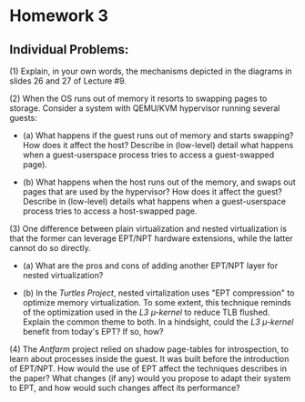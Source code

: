 # Homework 3

## Individual Problems:

(1) Explain, in your own words, the mechanisms depicted in the diagrams in
slides 26 and 27 of Lecture #9.

(2) When the OS runs out of memory it resorts to swapping pages to storage.
Consider a system with QEMU/KVM hypervisor running several guests:

* (a) What happens if the guest runs out of memory and starts swapping? How
  does it affect the host? Describe in (low-level) detail what happens when
  a guest-userspace process tries to access a guest-swapped page).

* (b) What happens when the host runs out of the memory, and swaps out pages
  that are used by the hypervisor? How does it affect the guest? Describe in
  (low-level) details what happens when a guest-userspace process tries to
  access a host-swapped page.

(3) One difference between plain virtualization and nested virtualization is
that the former can leverage EPT/NPT hardware extensions, while the latter
cannot do so directly.

* (a) What are the pros and cons of adding another EPT/NPT layer for nested
  virtualization?

* (b) In the _Turtles Project_, nested virtalization uses "EPT compression"
  to optimize memory virtualization. To some extent, this technique reminds
  of the optimization used in the _L3 µ-kernel_ to reduce TLB flushed. Explain
  the common theme to both. In a hindsight, could the _L3 µ-kernel_ benefit
  from today's EPT? If so, how?

(4) The _Antfarm_ project relied on shadow page-tables for introspection, to
learn about processes inside the guest. It was built before the introduction
of EPT/NPT. How would the use of EPT affect the techniques describes in the
paper? What changes (if any) would you propose to adapt their system to EPT,
and how would such changes affect its performance?
